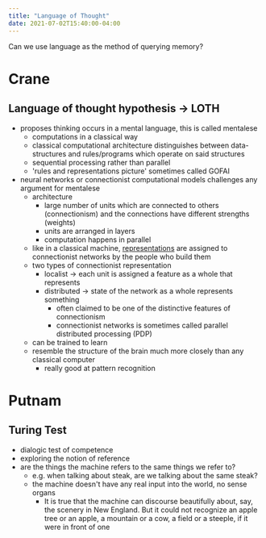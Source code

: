 ```yaml
---
title: "Language of Thought"
date: 2021-07-02T15:40:00-04:00
---
```


Can we use language as the method of querying memory? 

# Crane
## Language of thought hypothesis → LOTH
- proposes thinking occurs in a mental language, this is called mentalese
    -   computations in a classical way
    -   classical computational architecture distinguishes between data-structures and rules/programs which operate on said structures
    -   sequential processing rather than parallel
    -   'rules and representations picture' sometimes called GOFAI
-   neural networks or connectionist computational models challenges any argument for mentalese
    -   architecture
        -   large number of units which are connected to others (connectionism) and the connections have different strengths (weights)
        -   units are arranged in layers
        -   computation happens in parallel
    -   like in a classical machine, [representations](/thoughts/representation) are assigned to connectionist networks by the people who build them
    -   two types of connectionist representation
        -   localist → each unit is assigned a feature as a whole that represents
        -   distributed → state of the network as a whole represents something
            -   often claimed to be one of the distinctive features of connectionism
            -   connectionist networks is sometimes called parallel distributed processing (PDP)
    -   can be trained to learn
    -   resemble the structure of the brain much more closely than any classical computer
        -   really good at pattern recognition

# Putnam
## Turing Test
-   dialogic test of competence
-   exploring the notion of reference
-   are the things the machine refers to the same things we refer to?
	-   e.g. when talking about steak, are we talking about the same steak?
	-   the machine doesn't have any real input into the world, no sense organs
		-   It is true that the machine can discourse beautifully about, say, the scenery in New England. But it could not recognize an apple tree or an apple, a mountain or a cow, a field or a steeple, if it were in front of one